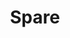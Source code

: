 ---
identification: '127079094'
title: Spare
description: A fun new project project that connects people in need of clothing and other essentials with people in the community who have things to spare. It's kind of like one on one Goodwill. The main objective is to foster interactions between the housed and unhoused. The donation is the mechanism for building these connections throughout our community.
image: /assets/images/projects/spare.png
alt: "'a logo that reads what can you spare'"
image-hero: /assets/images/projects/spare-hero.png
alt-hero: "Gray background"
links:
  - name: GitHub
    url: 'https://github.com/hackforla/spare'
  - name: Site
    url: 'http://whatcanyouspare.org'
looking: 
  - category: Development
    skill: Front-end development 
  - category: Development
    skill: Back-end development 
  - category: PM
    skill: Product Management 
  - category: SEO/Marketing
    skill: Marketing
location: Santa Monica
partner: Hope of the Valley and hopefully others in the near future.
status: On Hold
---